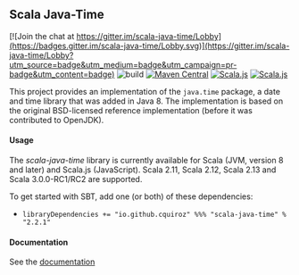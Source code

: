 
## Scala Java-Time

[![Join the chat at https://gitter.im/scala-java-time/Lobby](https://badges.gitter.im/scala-java-time/Lobby.svg)](https://gitter.im/scala-java-time/Lobby?utm_source=badge&utm_medium=badge&utm_campaign=pr-badge&utm_content=badge)
![build](https://github.com/cquiroz/scala-java-time/workflows/build/badge.svg)
[![Maven Central](https://img.shields.io/maven-central/v/io.github.cquiroz/scala-java-time_2.11.svg)](https://maven-badges.herokuapp.com/maven-central/io.github.cquiroz/scala-java-time_2.11)
[![Scala.js](https://www.scala-js.org/assets/badges/scalajs-1.0.0.svg)](https://www.scala-js.org/)
[![Scala.js](http://scala-js.org/assets/badges/scalajs-0.6.8.svg)](http://scala-js.org)

This project provides an implementation of the `java.time` package, a date and time library that was added in Java 8.
The implementation is based on the original BSD-licensed reference implementation (before it was contributed to OpenJDK).

#### Usage

The *scala-java-time* library is currently available for Scala (JVM, version 8 and later) and Scala.js (JavaScript).
Scala 2.11, Scala 2.12, Scala 2.13 and Scala 3.0.0-RC1/RC2 are supported.

To get started with SBT, add one (or both) of these dependencies:

- `libraryDependencies += "io.github.cquiroz" %%% "scala-java-time" % "2.2.1"`

#### Documentation

See the [documentation](http://cquiroz.github.io/scala-java-time/)
